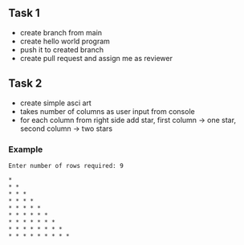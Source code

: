 ## Task 1
 * create branch from main
 * create hello world program
 * push it to created branch
 * create pull request and assign me as reviewer

## Task 2
 * create simple asci art
 * takes number of columns as user input from console
 * for each column from right side add star, first column -> one star, second column -> two stars
### Example
```
Enter number of rows required: 9

* 
* * 
* * * 
* * * * 
* * * * * 
* * * * * * 
* * * * * * * 
* * * * * * * * 
* * * * * * * * * 
```
